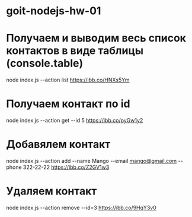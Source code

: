 # goit-nodejs-hw-01

# Получаем и выводим весь список контактов в виде таблицы (console.table)
node index.js --action list
https://ibb.co/HNXs5Ym

# Получаем контакт по id
node index.js --action get --id 5
https://ibb.co/pyGw1y2
# Добавялем контакт
node index.js --action add --name Mango --email mango@gmail.com --phone 322-22-22
https://ibb.co/Z2GV1w3

# Удаляем контакт
node index.js --action remove --id=3
https://ibb.co/9HqY3v0
